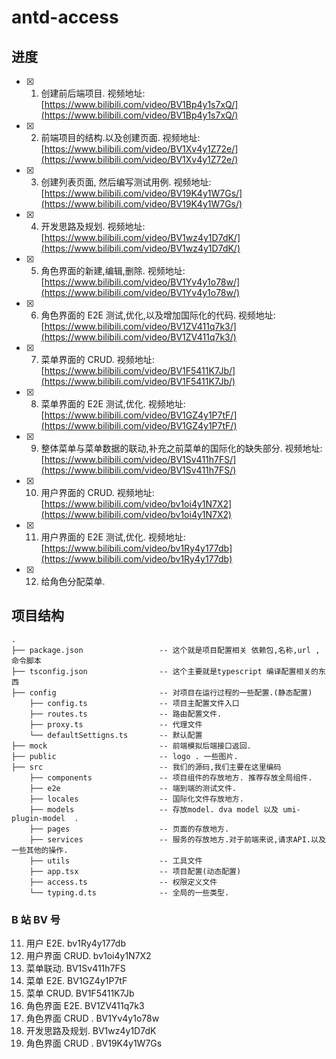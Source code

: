 # antd-access

## 进度

- [x] 1. 创建前后端项目. 视频地址: [https://www.bilibili.com/video/BV1Bp4y1s7xQ/](https://www.bilibili.com/video/BV1Bp4y1s7xQ/)
- [x] 2. 前端项目的结构.以及创建页面. 视频地址: [https://www.bilibili.com/video/BV1Xv4y1Z72e/](https://www.bilibili.com/video/BV1Xv4y1Z72e/)
- [x] 3. 创建列表页面, 然后编写测试用例. 视频地址: [https://www.bilibili.com/video/BV19K4y1W7Gs/](https://www.bilibili.com/video/BV19K4y1W7Gs/)
- [x] 4. 开发思路及规划. 视频地址: [https://www.bilibili.com/video/BV1wz4y1D7dK/](https://www.bilibili.com/video/BV1wz4y1D7dK/)
- [x] 5. 角色界面的新建,编辑,删除. 视频地址: [https://www.bilibili.com/video/BV1Yv4y1o78w/](https://www.bilibili.com/video/BV1Yv4y1o78w/)
- [x] 6. 角色界面的 E2E 测试,优化,以及增加国际化的代码. 视频地址: [https://www.bilibili.com/video/BV1ZV411q7k3/](https://www.bilibili.com/video/BV1ZV411q7k3/)
- [x] 7. 菜单界面的 CRUD. 视频地址: [https://www.bilibili.com/video/BV1F5411K7Jb/](https://www.bilibili.com/video/BV1F5411K7Jb/)
- [x] 8. 菜单界面的 E2E 测试,优化. 视频地址: [https://www.bilibili.com/video/BV1GZ4y1P7tF/](https://www.bilibili.com/video/BV1GZ4y1P7tF/)
- [x] 9. 整体菜单与菜单数据的联动,补充之前菜单的国际化的缺失部分. 视频地址: [https://www.bilibili.com/video/BV1Sv411h7FS/](https://www.bilibili.com/video/BV1Sv411h7FS/)
- [x] 10. 用户界面的 CRUD. 视频地址: [https://www.bilibili.com/video/bv1oi4y1N7X2](https://www.bilibili.com/video/bv1oi4y1N7X2)
- [x] 11. 用户界面的 E2E 测试,优化. 视频地址: [https://www.bilibili.com/video/bv1Ry4y177db](https://www.bilibili.com/video/bv1Ry4y177db)
- [x] 12. 给角色分配菜单.

## 项目结构

```
.
├── package.json                 -- 这个就是项目配置相关 依赖包,名称,url ,命令脚本
├── tsconfig.json                -- 这个主要就是typescript 编译配置相关的东西
├── config                       -- 对项目在运行过程的一些配置.(静态配置)
    ├── config.ts                -- 项目主配置文件入口
    ├── routes.ts                -- 路由配置文件.
    ├── proxy.ts                 -- 代理文件
    └── defaultSettigns.ts       -- 默认配置
├── mock                         -- 前端模拟后端接口返回.
├── public                       -- logo . 一些图片.
├── src                          -- 我们的源码,我们主要在这里编码
    ├── components               -- 项目组件的存放地方. 推荐存放全局组件.
    ├── e2e                      -- 端到端的测试文件.
    ├── locales                  -- 国际化文件存放地方.
    ├── models                   -- 存放model. dva model 以及 umi-plugin-model  .
    ├── pages                    -- 页面的存放地方.
    ├── services                 -- 服务的存放地方.对于前端来说,请求API.以及一些其他的操作.
    ├── utils                    -- 工具文件
    ├── app.tsx                  -- 项目配置(动态配置)
    ├── access.ts                -- 权限定义文件
    └── typing.d.ts              -- 全局的一些类型.
```

### B 站 BV 号

11. 用户 E2E. bv1Ry4y177db
12. 用户界面 CRUD. bv1oi4y1N7X2
13. 菜单联动. BV1Sv411h7FS
14. 菜单 E2E. BV1GZ4y1P7tF
15. 菜单 CRUD. BV1F5411K7Jb
16. 角色界面 E2E. BV1ZV411q7k3
17. 角色界面 CRUD . BV1Yv4y1o78w
18. 开发思路及规划. BV1wz4y1D7dK
19. 角色界面 CRUD . BV19K4y1W7Gs
